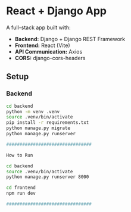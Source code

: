 # React + Django App

A full-stack app built with:
- **Backend:** Django + Django REST Framework
- **Frontend:** React (Vite)
- **API Communication:** Axios
- **CORS:** django-cors-headers

## Setup

### Backend
```bash
cd backend
python -m venv .venv
source .venv/bin/activate
pip install -r requirements.txt
python manage.py migrate
python manage.py runserver

################################

How to Run

cd backend
source .venv/bin/activate
python manage.py runserver 8000

cd frontend
npm run dev

################################
